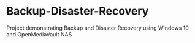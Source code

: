 # Backup-Disaster-Recovery
Project demonstrating Backup and Disaster Recovery using Windows 10 and OpenMediaVault NAS
